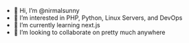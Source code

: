 - 👋 Hi, I’m @nirmalsunny
- 👀 I’m interested in PHP, Python, Linux Servers, and DevOps
- 🌱 I’m currently learning next.js
- 💞️ I’m looking to collaborate on pretty much anywhere

<!---
nirmalsunny/nirmalsunny is a ✨ special ✨ repository because its `README.md` (this file) appears on your GitHub profile.
You can click the Preview link to take a look at your changes.
--->
